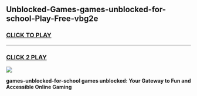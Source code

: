 
## Unblocked-Games-games-unblocked-for-school-Play-Free-vbg2e
<h3>
<a href="https://premium76.site?title=games-unblocked-for-school&ref=19M">CLICK TO PLAY</a></h3>
<hr>

<h3>
<a href="https://premium76.site?title=games-unblocked-for-school&ref=19M">CLICK 2 PLAY</a>
  
</h3>

<a href="https://premium76.site?title=games-unblocked-for-school&ref=19M"><img src="https://clearcache.store/games.png"></a>


**games-unblocked-for-school games unblocked: Your Gateway to Fun and Accessible Online Gaming**
